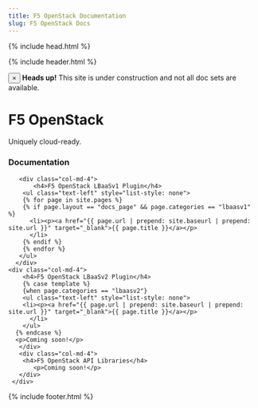 ```yaml
---
title: F5 OpenStack Documentation
slug: F5 OpenStack Docs
---
```


{% include head.html %}
<body style="margin-top: 50px">

{% include header.html %}

<div class="alert alert-danger alert-dismissible" role="alert">
    <button type="button" class="close" data-dismiss="alert" aria-label="Close"><span aria-hidden="true">&times;</span>
    </button>
    <strong>Heads up!</strong> This site is under construction and not all doc sets are available.
</div>

<div class="jumbotron">
  <div class="text-center">
    <h1>F5 OpenStack</h1>
    <p>Uniquely cloud-ready.</p>
  </div>
</div>
<div class="text-center col-lg-12">
    <div class="row">
      <h3>Documentation</h3>
    </div>
 </div>
       <div class="container-fluid-gray">
       <div class="row">  
       <div class="text-center">
        
       <div class="col-md-4">
           <h4>F5 OpenStack LBaaSv1 Plugin</h4>
        <ul class="text-left" style="list-style: none">
        {% for page in site.pages %}
        {% if page.layout == "docs_page" && page.categories == "lbaasv1" %}
          <li><p><a href="{{ page.url | prepend: site.baseurl | prepend: site.url }}" target="_blank">{{ page.title }}</a></p>
          </li>
        {% endif %}
        {% endfor %}
       </ul>
      </div>
    <div class="col-md-4">
        <h4>F5 OpenStack LBaaSv2 Plugin</h4>
        {% case template %}
        {when page.categories == "lbaasv2"}
        <ul class="text-left" style="list-style: none">
        <li><p><a href="{{ page.url | prepend: site.baseurl | prepend: site.url }}" target="_blank">{{ page.title }}</a></p>
          </li>
        </ul>
      {% endcase %}
      <p>Coming soon!</p>
       </div>
       <div class="col-md-4">
        <h4>F5 OpenStack API Libraries</h4>
           <p>Coming soon!</p>
       </div>
     </div>
   </div>
 </div>

      
{% include footer.html %}